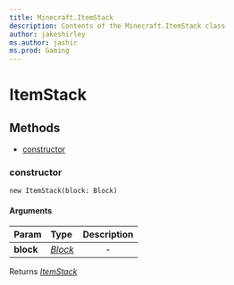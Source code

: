 ```yaml
---
title: Minecraft.ItemStack
description: Contents of the Minecraft.ItemStack class
author: jakeshirley
ms.author: jashir
ms.prod: Gaming
---
```

# ItemStack


## Methods
- [constructor](#constructor)
  
### **constructor**
`
new ItemStack(block: Block)
`

#### Arguments
| Param | Type | Description |
| :--- | :--- | :---: |
| **block** | [*Block*]("Block.md") | - |

Returns [*ItemStack*]("ItemStack.md")

